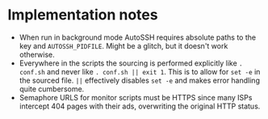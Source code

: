 
Implementation notes
====================

* When run in background mode AutoSSH requires absolute paths to the key and `AUTOSSH_PIDFILE`.
  Might be a glitch, but it doesn't work otherwise.
* Everywhere in the scripts the sourcing is performed explicitly like `. conf.sh`
  and never like `. conf.sh || exit 1`. This is to allow for `set -e` in the sourced file.
  `||` effectively disables `set -e` and makes error handling quite cumbersome.
* Semaphore URLS for monitor scripts must be HTTPS since many ISPs intercept
  404 pages with their ads, overwriting the original HTTP status.
